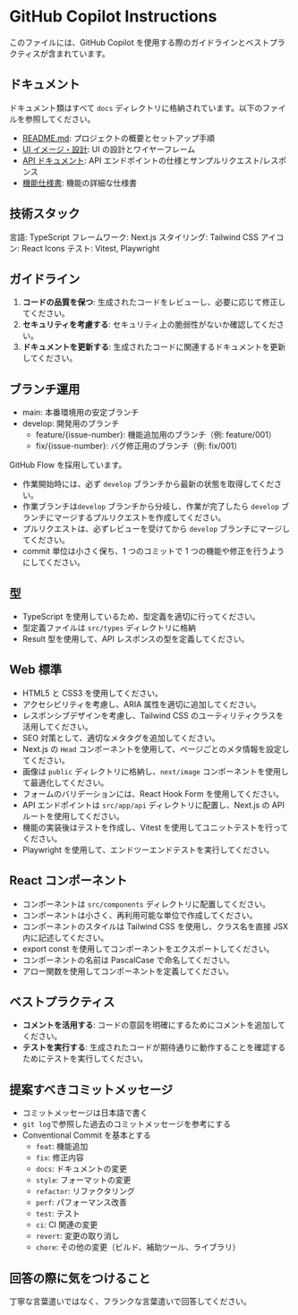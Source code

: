 # GitHub Copilot Instructions

このファイルには、GitHub Copilot を使用する際のガイドラインとベストプラクティスが含まれています。

## ドキュメント

ドキュメント類はすべて `docs` ディレクトリに格納されています。以下のファイルを参照してください。

- [README.md](../README.md): プロジェクトの概要とセットアップ手順
- [UI イメージ・設計](../docs/ui.md): UI の設計とワイヤーフレーム
- [API ドキュメント](../docs/api.md): API エンドポイントの仕様とサンプルリクエスト/レスポンス
- [機能仕様書](../docs/spec.md): 機能の詳細な仕様書

## 技術スタック

言語: TypeScript
フレームワーク: Next.js
スタイリング: Tailwind CSS
アイコン: React Icons
テスト: Vitest, Playwright

## ガイドライン

1. **コードの品質を保つ**: 生成されたコードをレビューし、必要に応じて修正してください。
2. **セキュリティを考慮する**: セキュリティ上の脆弱性がないか確認してください。
3. **ドキュメントを更新する**: 生成されたコードに関連するドキュメントを更新してください。

## ブランチ運用

- main: 本番環境用の安定ブランチ
- develop: 開発用のブランチ
  - feature/{issue-number}: 機能追加用のブランチ（例: feature/001）
  - fix/{issue-number}: バグ修正用のブランチ（例: fix/001）

GitHub Flow を採用しています。

- 作業開始時には、必ず `develop` ブランチから最新の状態を取得してください。
- 作業ブランチは`develop` ブランチから分岐し、作業が完了したら `develop` ブランチにマージするプルリクエストを作成してください。
- プルリクエストは、必ずレビューを受けてから `develop` ブランチにマージしてください。
- commit 単位は小さく保ち、1 つのコミットで 1 つの機能や修正を行うようにしてください。

## 型

- TypeScript を使用しているため、型定義を適切に行ってください。
- 型定義ファイルは `src/types` ディレクトリに格納
- Result 型を使用して、API レスポンスの型を定義してください。

## Web 標準

- HTML5 と CSS3 を使用してください。
- アクセシビリティを考慮し、ARIA 属性を適切に追加してください。
- レスポンシブデザインを考慮し、Tailwind CSS のユーティリティクラスを活用してください。
- SEO 対策として、適切なメタタグを追加してください。
- Next.js の `Head` コンポーネントを使用して、ページごとのメタ情報を設定してください。
- 画像は `public` ディレクトリに格納し、`next/image` コンポーネントを使用して最適化してください。
- フォームのバリデーションには、React Hook Form を使用してください。
- API エンドポイントは `src/app/api` ディレクトリに配置し、Next.js の API ルートを使用してください。
- 機能の実装後はテストを作成し、Vitest を使用してユニットテストを行ってください。
- Playwright を使用して、エンドツーエンドテストを実行してください。

## React コンポーネント

- コンポーネントは `src/components` ディレクトリに配置してください。
- コンポーネントは小さく、再利用可能な単位で作成してください。
- コンポーネントのスタイルは Tailwind CSS を使用し、クラス名を直接 JSX 内に記述してください。
- export const を使用してコンポーネントをエクスポートしてください。
- コンポーネントの名前は PascalCase で命名してください。
- アロー関数を使用してコンポーネントを定義してください。

## ベストプラクティス

- **コメントを活用する**: コードの意図を明確にするためにコメントを追加してください。
- **テストを実行する**: 生成されたコードが期待通りに動作することを確認するためにテストを実行してください。

## 提案すべきコミットメッセージ

- コミットメッセージは日本語で書く
- `git log`で参照した過去のコミットメッセージを参考にする
- Conventional Commit を基本とする
  - `feat`: 機能追加
  - `fix`: 修正内容
  - `docs`: ドキュメントの変更
  - `style`: フォーマットの変更
  - `refactor`: リファクタリング
  - `perf`: パフォーマンス改善
  - `test`: テスト
  - `ci`: CI 関連の変更
  - `revert`: 変更の取り消し
  - `chore`: その他の変更（ビルド、補助ツール、ライブラリ）

## 回答の際に気をつけること

丁寧な言葉遣いではなく、フランクな言葉遣いで回答してください。
